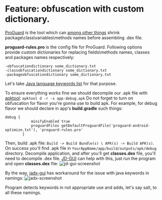 # Feature: obfuscation with custom dictionary.

[ProGuard](https://www.guardsquare.com/en/products/proguard/manual/introduction) is the tool which can [among other things]((https://developer.android.com/studio/build/shrink-code)) shrink package\class\variables\methods names before assembling .dex file. 

**proguard-rules.pro** is the config file for ProGuard. Following options provide custom dictionaries for replacing fields\methods names, classes and packages names respectively:
```
-obfuscationdictionary some_dictionary.txt
-classobfuscationdictionary some_dictionary.txt
-packageobfuscationdictionary some_dictionary.txt
```

Let's take [Java language keywords list](https://android.googlesource.com/platform/prebuilts/tools/+/tools_r17/common/proguard/proguard4.7/examples/dictionaries/keywords.txt) for that purpose.

To ensure everything works fine we should decompile our .apk file with [apktool](https://ibotpeaches.github.io/Apktool/): 
```apktool d -r -s app-debug.apk```
Do not forget to turn on obfuscation for flavor you're gonna use to build apk. For example, for debug flavor we should declare in app's **build.gradle** such things:
```
debug {
            minifyEnabled true
            proguardFiles getDefaultProguardFile('proguard-android-optimize.txt'), 'proguard-rules.pro'
        }
```
Then, build .apk file: ```Build -> Build Bundle(s) \ APK(s) -> Build APK(s)```. On success you'll find .apk file in ```YourAppName/app/build/outputs/apk/debug```	 directory.
Decompile application, and after you'll get __classes.dex__ file, you'll need to decompile .dex file. [JD-GUI](https://github.com/java-decompiler/jd-gui) can help with this, just run the program and open **classes.dex** file:
![jd-gui-screenshot](pics/jd-gui-decompilation-example.png)

By the way, [jadx-gui](https://github.com/skylot/jadx) has workaround for the issue with java keywords in namings:
![jadx-screenshot](pics/jadx-gui-decompilation-example.png)

Program detects keywords in not appropriate use and adds, let's say salt, to all these namings.
